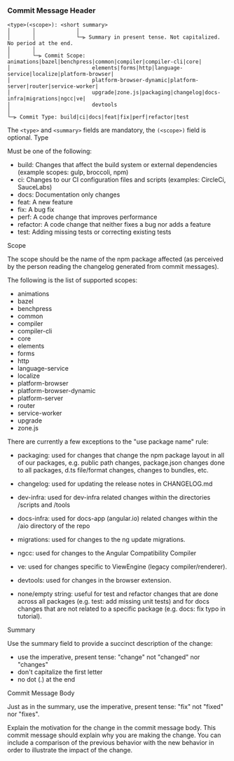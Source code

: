 ### Commit Message Header

    <type>(<scope>): <short summary>
    │       │             │
    │       │             └─⫸ Summary in present tense. Not capitalized. No period at the end.
    │       │
    │       └─⫸ Commit Scope: animations|bazel|benchpress|common|compiler|compiler-cli|core|
    │                          elements|forms|http|language-service|localize|platform-browser|
    │                          platform-browser-dynamic|platform-server|router|service-worker|
    │                          upgrade|zone.js|packaging|changelog|docs-infra|migrations|ngcc|ve|
    │                          devtools
    │
    └─⫸ Commit Type: build|ci|docs|feat|fix|perf|refactor|test

The `<type>` and `<summary>` fields are mandatory, the `(<scope>)` field is optional.
Type

Must be one of the following:

-    build: Changes that affect the build system or external dependencies (example scopes: gulp, broccoli, npm)
-    ci: Changes to our CI configuration files and scripts (examples: CircleCi, SauceLabs)
-    docs: Documentation only changes
-    feat: A new feature
-    fix: A bug fix
-    perf: A code change that improves performance
-    refactor: A code change that neither fixes a bug nor adds a feature
-    test: Adding missing tests or correcting existing tests

Scope

The scope should be the name of the npm package affected (as perceived by the person reading the changelog generated from commit messages).

The following is the list of supported scopes:

-    animations
-    bazel
-    benchpress
-    common
-    compiler
-    compiler-cli
-    core
-    elements
-    forms
-    http
-    language-service
-    localize
-    platform-browser
-    platform-browser-dynamic
-    platform-server
-    router
-    service-worker
-    upgrade
-    zone.js

There are currently a few exceptions to the "use package name" rule:

-   packaging: used for changes that change the npm package layout in all of our packages, e.g. public path changes, package.json changes done to all packages, d.ts file/format changes, changes to bundles, etc.

-    changelog: used for updating the release notes in CHANGELOG.md

-    dev-infra: used for dev-infra related changes within the directories /scripts and /tools

-    docs-infra: used for docs-app (angular.io) related changes within the /aio directory of the repo

-    migrations: used for changes to the ng update migrations.

-    ngcc: used for changes to the Angular Compatibility Compiler

-    ve: used for changes specific to ViewEngine (legacy compiler/renderer).

-    devtools: used for changes in the browser extension.

-    none/empty string: useful for test and refactor changes that are done across all packages (e.g. test: add missing unit tests) and for docs changes that are not related to a specific package (e.g. docs: fix typo in tutorial).

Summary

Use the summary field to provide a succinct description of the change:

-    use the imperative, present tense: "change" not "changed" nor "changes"
-    don't capitalize the first letter
-    no dot (.) at the end

Commit Message Body

Just as in the summary, use the imperative, present tense: "fix" not "fixed" nor "fixes".

Explain the motivation for the change in the commit message body. This commit message should explain why you are making the change. You can include a comparison of the previous behavior with the new behavior in order to illustrate the impact of the change.